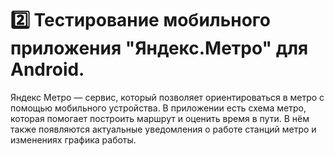 # 2️⃣ Тестирование мобильного приложения "Яндекс.Метро" для Android.
Яндекс Метро — сервис, который позволяет ориентироваться в метро с помощью мобильного устройства. В приложении есть схема метро, которая помогает построить маршрут и оценить время в пути. 
В нём также появляются актуальные уведомления о работе станций метро и изменениях графика работы.
